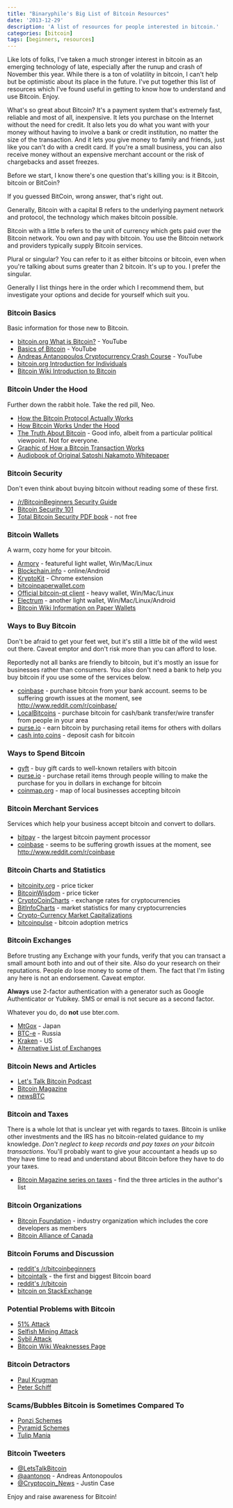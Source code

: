 ```yaml
---
title: "Binaryphile's Big List of Bitcoin Resources"
date: '2013-12-29'
description: 'A list of resources for people interested in bitcoin.'
categories: [bitcoin]
tags: [beginners, resources]
---
```


Like lots of folks, I've taken a much stronger interest in bitcoin as an
emerging technology of late, especially after the runup and crash of
November this year.  While there is a ton of volatility in bitcoin, I
can't help but be optimistic about its place in the future.  I've put
together this list of resources which I've found useful in getting to
know how to understand and use Bitcoin.  Enjoy.

What's so great about Bitcoin?  It's a payment system that's extremely
fast, reliable and most of all, inexpensive.  It lets you purchase on
the Internet without the need for credit.  It also lets you do what you
want with your money without having to involve a bank or credit
institution, no matter the size of the transaction.  And it lets you
give money to family and friends, just like you can't do with a credit
card.  If you're a small business, you can also receive money without an
expensive merchant account or the risk of chargebacks and asset freezes.

Before we start, I know there's one question that's killing you: is it
Bitcoin, bitcoin or BitCoin?

If you guessed BitCoin, wrong answer, that's right out.

Generally, Bitcoin with a capital B refers to the underlying payment
network and protocol, the technology which makes bitcoin possible.

Bitcoin with a little b refers to the unit of currency which gets paid
over the Bitcoin network.  You own and pay with bitcoin.  You use the
Bitcoin network and providers typically supply Bitcoin services.

Plural or singular?  You can refer to it as either bitcoins or bitcoin,
even when you're talking about sums greater than 2 bitcoin.  It's up to
you.  I prefer the singular.

Generally I list things here in the order which I recommend them, but
investigate your options and decide for yourself which suit you.

### Bitcoin Basics

Basic information for those new to Bitcoin.

- [bitcoin.org What is Bitcoin?](http://www.youtube.com/watch?v=Um63OQz3bjo) - YouTube
- [Basics of Bitcoin](http://www.youtube.com/watch?v=QyVeHC4X2eA) - YouTube
- [Andreas Antanopoulos Cryptocurrency Crash Course](http://www.youtube.com/watch?v=JP9-lAYngi4) - YouTube
- [bitcoin.org Introduction for Individuals](http://bitcoin.org/en/bitcoin-for-individuals)
- [Bitcoin Wiki Introduction to Bitcoin](https://en.bitcoin.it/wiki/Introduction)

### Bitcoin Under the Hood

Further down the rabbit hole.  Take the red pill, Neo.

- [How the Bitcoin Protocol Actually Works](http://www.michaelnielsen.org/ddi/how-the-bitcoin-protocol-actually-works/)
- [How Bitcoin Works Under the Hood](http://www.imponderablethings.com/2013/07/how-bitcoin-works-under-hood.html)
- [The Truth About Bitcoin](https://www.youtube.com/watch?v=w4HGVJjqDVk) - Good info, albeit from a particular political viewpoint.  Not for everyone.
- [Graphic of How a Bitcoin Transaction Works](http://i.imgur.com/Qy57QxM.jpg)
- [Audiobook of Original Satoshi Nakamoto Whitepaper](http://www.youtube.com/watch?v=1yYrYCE4i1c)

### Bitcoin Security

Don't even think about buying bitcoin without reading some of these
first.

- [/r/BitcoinBeginners Security Guide](http://www.reddit.com/r/Bitcoin/comments/1pxy4w/basic_bitcoin_security_guide/)
- [Bitcoin Security 101](http://bitcoinsecurity101.com/)
- [Total Bitcoin Security PDF book](http://www.totalbitcoinsecurity.com/) - not free

### Bitcoin Wallets

A warm, cozy home for your bitcoin.

- [Armory](https://bitcoinarmory.com/) - featureful light wallet, Win/Mac/Linux
- [Blockchain.info](https://blockchain.info/) - online/Android
- [KryptoKit](https://chrome.google.com/webstore/detail/kryptokit/lhhipingoaiddcoalochnbjlkifbpmoj?hl=en) - Chrome extension
- [bitcoinpaperwallet.com](https://bitcoinpaperwallet.com/)
- [Official bitcoin-qt client](http://bitcoin.org/en/download) - heavy wallet, Win/Mac/Linux
- [Electrum](https://electrum.org/) - another light wallet, Win/Mac/Linux/Android
- [Bitcoin Wiki Information on Paper Wallets](https://en.bitcoin.it/wiki/Paper_wallet)

### Ways to Buy Bitcoin

Don't be afraid to get your feet wet, but it's still a little bit of the
wild west out there.  Caveat emptor and don't risk more than you can
afford to lose.

Reportedly not all banks are friendly to bitcoin, but it's mostly an
issue for businesses rather than consumers.  You also don't need a bank
to help you buy bitcoin if you use some of the services below.

- [coinbase](https://coinbase.com/) - purchase bitcoin from your bank account. seems to be suffering growth issues at the moment, see <http://www.reddit.com/r/coinbase/>
- [LocalBitcoins](https://localbitcoins.com/) - purchase bitcoin for cash/bank transfer/wire transfer from people in your area
- [purse.io](http://purse.io/) - earn bitcoin by purchasing retail items for others with dollars
- [cash into coins](https://cashintocoins.com/) - deposit cash for bitcoin

### Ways to Spend Bitcoin

- [gyft](http://www.gyft.com/) - buy gift cards to well-known retailers with bitcoin
- [purse.io](http://purse.io/) - purchase retail items through people willing to make the purchase for you in dollars in exchange for bitcoin
- [coinmap.org](http://coinmap.org/) - map of local businesses accepting bitcoin

### Bitcoin Merchant Services

Services which help your business accept bitcoin and convert to dollars.

- [bitpay](https://bitpay.com/) - the largest bitcoin payment processor
- [coinbase](https://coinbase.com/) - seems to be suffering growth issues at the moment, see <http://www.reddit.com/r/coinbase>

### Bitcoin Charts and Statistics

- [bitcoinity.org](http://bitcoinity.org/markets) - price ticker
- [BitcoinWisdom](http://bitcoinwisdom.com/) - price ticker
- [CryptoCoinCharts](http://www.cryptocoincharts.info/v2/) - exchange rates for cryptocurrencies
- [BitInfoCharts](http://bitinfocharts.com/) - market statistics for many cryptocurrencies
- [Crypto-Currency Market Capitalizations](http://coinmarketcap.com/)
- [bitcoinpulse](http://www.bitcoinpulse.com/) - bitcoin adoption metrics

### Bitcoin Exchanges

Before trusting any Exchange with your funds, verify that you can
transact a small amount both into and out of their site.  Also do your
research on their reputations.  People _do_ lose money to some of them.
The fact that I'm listing any here is not an endorsement.  Caveat
emptor.

**Always** use 2-factor authentication with a generator such as
Google Authenticator or Yubikey.  SMS or email is not secure as a second
factor.

Whatever you do, do **not** use bter.com.

- [MtGox](https://www.mtgox.com/) - Japan
- [BTC-e](https://btc-e.com/) - Russia
- [Kraken](https://www.kraken.com/) - US
- [Alternative List of Exchanges](http://www.reddit.com/r/Bitcoin/comments/1b9sak/alternatives_to_mtgox/)

### Bitcoin News and Articles

- [Let's Talk Bitcoin Podcast](http://letstalkbitcoin.com/)
- [Bitcoin Magazine](http://bitcoinmagazine.com/)
- [newsBTC](http://newsbtc.com/)

### Bitcoin and Taxes

There is a whole lot that is unclear yet with regards to taxes.  Bitcoin
is unlike other investments and the IRS has no bitcoin-related guidance
to my knowledge.  _Don't neglect to keep records and pay taxes on your
bitcoin transactions_.  You'll probably want to give your accountant a
heads up so they have time to read and understand about Bitcoin before
they have to do your taxes.

- [Bitcoin Magazine series on taxes](http://bitcoinmagazine.com/author/jason-tyra/) - find the three articles in the author's list

### Bitcoin Organizations

- [Bitcoin Foundation](https://bitcoinfoundation.org/) - industry organization which includes the core developers as members
- [Bitcoin Alliance of Canada](http://www.bitcoinalliance.ca/)

### Bitcoin Forums and Discussion

- [reddit's /r/bitcoinbeginners](http://www.reddit.com/r/bitcoinbeginners)
- [bitcointalk](https://bitcointalk.org/) - the first and biggest Bitcoin board
- [reddit's /r/bitcoin](http://www.reddit.com/r/bitcoin)
- [bitcoin on StackExchange](http://bitcoin.stackexchange.com/)

### Potential Problems with Bitcoin

- [51% Attack](https://en.bitcoin.it/wiki/Weaknesses#Attacker_has_a_lot_of_computing_power)
- [Selfish Mining Attack](http://motherboard.vice.com/blog/bitcoin-isnt-broken-despite-a-potential-flaw)
- [Sybil Attack](https://bitcointalk.org/index.php?topic=4335.0)
- [Bitcoin Wiki Weaknesses Page](https://en.bitcoin.it/wiki/Weaknesses)

### Bitcoin Detractors

- [Paul Krugman](http://krugman.blogs.nytimes.com/2013/12/28/bitcoin-is-evil/)
- [Peter Schiff](http://www.zerohedge.com/news/2013-11-21/peter-schiff-gold-vs-bitcoin)

### Scams/Bubbles Bitcoin is Sometimes Compared To

- [Ponzi Schemes](http://en.wikipedia.org/wiki/Ponzi_scheme)
- [Pyramid Schemes](http://en.wikipedia.org/wiki/Pyramid_scheme)
- [Tulip Mania](http://en.wikipedia.org/wiki/Tulip_mania)

### Bitcoin Tweeters

- [@LetsTalkBitcoin](https://twitter.com/LetsTalkBitcoin)
- [@aantonop](https://twitter.com/aantonop) - Andreas Antonopoulos
- [@Cryptocoin_News](https://twitter.com/Cryptocoin_News) - Justin Case

Enjoy and raise awareness for Bitcoin!

